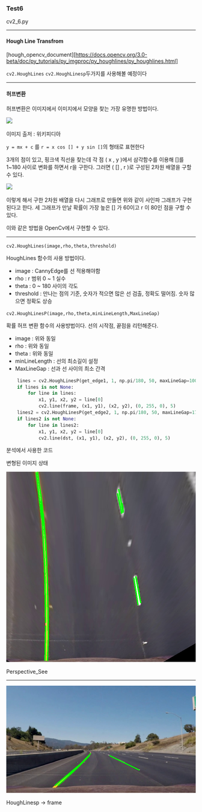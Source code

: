 ### Test6

cv2_6.py

***

#### Hough Line Transfrom

[hough_opencv_document][https://docs.opencv.org/3.0-beta/doc/py_tutorials/py_imgproc/py_houghlines/py_houghlines.html]

`cv2.HoughLines` `cv2.HoughLinesp`두가지를 사용해볼 예정이다

***

#### 허프변환

허프변환은 이미지에서 이미지에서 모양을 찾는 가장 유명한 방법이다.

![](https://upload.wikimedia.org/wikipedia/commons/thumb/2/28/Hough_transform_diagram.svg/800px-Hough_transform_diagram.svg.png)

이미지 출저 : 위키피디아

`y = mx + c` 를 `r = x cos [] + y sin []`의 형태로 표현한다

3개의 점이 있고, 핑크색 직선을 찾는데 각 점 ( x , y )에서 삼각함수를 이용해 []를 1~180 사이로 변화를 하면서 r을 구한다. 그러면 ( [] , r )로 구성된 2차원 배열을 구할 수 있다.

![](https://opencv-python.readthedocs.io/en/latest/_images/image022.png)

 이렇게 해서 구한 2차원 배열을 다시 그래프로 만들면 위와 같이 사인파 그래프가 구현된다고 한다. 세 그래프가 만날 확률이 가장 높은 [] 가 60이고 r 이 80인 점을 구할 수 있다. 

이와 같은 방법을 OpenCv에서 구현할 수 있다.

***

`cv2.HoughLines(image,rho,theta,threshold)  `

HoughLines 함수의 사용 방법이다.

+ image : CannyEdge를 선 적용해야함
+ rho : r 범위 0 ~ 1 실수
+ theta : 0 ~ 180 사이의 각도
+ threshold : 만나는 점의 기준, 숫자가 적으면 많은 선 검출, 정확도 떨어짐. 숫자 많으면 정확도 상승

`cv2.HoughLinesP(image,rho,theta,minLineLength,MaxLineGap)`

확률 허프 변환 함수의 사용방법이다. 선의 시작점, 끝점을 리턴해준다.

+ image : 위와 동일
+ rho : 위와 동일
+ theta : 위와 동일
+ minLineLength : 선의 최소길이 설정
+ MaxLineGap : 선과 선 사이의 최소 간격

```python
    lines = cv2.HoughLinesP(get_edge1, 1, np.pi/180, 50, maxLineGap=100)
    if lines is not None:
        for line in lines:
            x1, y1, x2, y2 = line[0]
            cv2.line(frame, (x1, y1), (x2, y2), (0, 255, 0), 5)
    lines2 = cv2.HoughLinesP(get_edge2, 1, np.pi/180, 50, maxLineGap=170)
    if lines2 is not None:
        for line in lines2:
            x1, y1, x2, y2 = line[0]
            cv2.line(dst, (x1, y1), (x2, y2), (0, 255, 0), 5)
```

분석에서 사용한 코드

변형된 이미지 상태

![](../img/hough1.jpeg)

Perspective_See

***

![](../img/hough2.jpeg)

HoughLinesp -> frame









